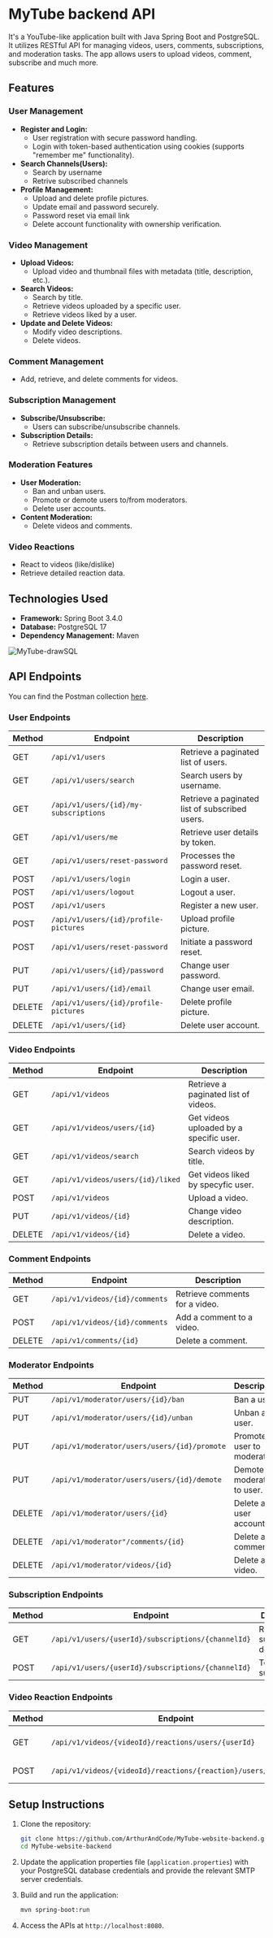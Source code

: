 # MyTube backend API

It's a YouTube-like application built with Java Spring Boot and PostgreSQL. It utilizes RESTful API for managing videos, users, comments, subscriptions, and moderation tasks. The app allows users to upload videos, comment, subscribe and much more.

## Features

### User Management
- **Register and Login:**
  - User registration with secure password handling.
  - Login with token-based authentication using cookies (supports "remember me" functionality).
- **Search Channels(Users):**
  - Search by username
  - Retrive subscribed channels 
- **Profile Management:**
  - Upload and delete profile pictures.
  - Update email and password securely.
  - Password reset via email link
  - Delete account functionality with ownership verification.

### Video Management
- **Upload Videos:**
  - Upload video and thumbnail files with metadata (title, description, etc.).
- **Search Videos:**
  - Search by title.
  - Retrieve videos uploaded by a specific user.
  - Retrieve videos liked by a user.
- **Update and Delete Videos:**
  - Modify video descriptions.
  - Delete videos.

### Comment Management
- Add, retrieve, and delete comments for videos.

### Subscription Management
- **Subscribe/Unsubscribe:**
  - Users can subscribe/unsubscribe channels.
- **Subscription Details:**
  - Retrieve subscription details between users and channels.

### Moderation Features
- **User Moderation:**
  - Ban and unban users.
  - Promote or demote users to/from moderators.
  - Delete user accounts.
- **Content Moderation:**
  - Delete videos and comments.

### Video Reactions
- React to videos (like/dislike)
- Retrieve detailed reaction data.

## Technologies Used
- **Framework:** Spring Boot 3.4.0
- **Database:** PostgreSQL 17
- **Dependency Management:** Maven

![MyTube-drawSQL](https://github.com/user-attachments/assets/f4c36451-6300-4ed9-a97b-e168f207f5b2)

## API Endpoints
You can find the Postman collection [here](https://github.com/ArthurAndCode/MyTube-website-backend/blob/main/documentation/MyTube.postman_collection.json).

### User Endpoints
| Method | Endpoint                          | Description                                  |
|--------|-----------------------------------|----------------------------------------------|
| GET    | `/api/v1/users`                        | Retrieve a paginated list of users.               |
| GET    | `/api/v1/users/search`                 | Search users by username.                         |
| GET    | `/api/v1/users/{id}/my-subscriptions`  | Retrieve a paginated list of subscribed users.    |
| GET    | `/api/v1/users/me`                     | Retrieve user details by token.                   |
| GET    | `/api/v1/users/reset-password`         | Processes the password reset.                     |
| POST   | `/api/v1/users/login`                  | Login a user.                                     |
| POST   | `/api/v1/users/logout`                 | Logout a user.                                    |
| POST   | `/api/v1/users`                        | Register a new user.                              |
| POST   | `/api/v1/users/{id}/profile-pictures`  | Upload profile picture.                           |
| POST   | `/api/v1/users/reset-password`         | Initiate a password reset.                        |
| PUT    | `/api/v1/users/{id}/password`          | Change user password.                             |
| PUT    | `/api/v1/users/{id}/email`             | Change user email.                                |
| DELETE | `/api/v1/users/{id}/profile-pictures`  | Delete profile picture.                           |
| DELETE | `/api/v1/users/{id}`                   | Delete user account.                              |

### Video Endpoints
| Method | Endpoint                          | Description                                  |
|--------|-----------------------------------|----------------------------------------------|
| GET    | `/api/v1/videos`                       | Retrieve a paginated list of videos.        |
| GET    | `/api/v1/videos/users/{id}`            | Get videos uploaded by a specific user.     |
| GET    | `/api/v1/videos/search`                | Search videos by title.                     |
| GET    | `/api/v1/videos/users/{id}/liked`      | Get videos liked by specyfic user.          |
| POST   | `/api/v1/videos`                       | Upload a video.                             |
| PUT    | `/api/v1/videos/{id}`                  | Change video description.                   |
| DELETE | `/api/v1/videos/{id}`                  | Delete a video.                             |

### Comment Endpoints
| Method | Endpoint                          | Description                                  |
|--------|-----------------------------------|----------------------------------------------|
| GET    | `/api/v1/videos/{id}/comments`    | Retrieve comments for a video.               |
| POST   | `/api/v1/videos/{id}/comments`    | Add a comment to a video.                    |
| DELETE | `/api/v1/comments/{id}`           | Delete a comment.                            |

### Moderator Endpoints
| Method | Endpoint                          | Description                                  |
|--------|-----------------------------------|----------------------------------------------|
| PUT    | `/api/v1/moderator/users/{id}/ban`              | Ban a user.                             |
| PUT    | `/api/v1/moderator/users/{id}/unban`            | Unban a user.                           |
| PUT    | `/api/v1/moderator/users/users/{id}/promote`    | Promote a user to moderator.            |
| PUT    | `/api/v1/moderator/users/users/{id}/demote`     | Demote a moderator to user.             |
| DELETE | `/api/v1/moderator/users/{id}`                  | Delete a user account.                  |
| DELETE | `/api/v1/moderator"/comments/{id}`              | Delete a comment.                       |
| DELETE | `/api/v1/moderator/videos/{id}`                 | Delete a video.                         |

### Subscription Endpoints
| Method | Endpoint                          | Description                                  |
|--------|-----------------------------------|----------------------------------------------|
| GET    | `/api/v1/users/{userId}/subscriptions/{channelId}` | Retrieve subscription details. |
| POST   | `/api/v1/users/{userId}/subscriptions/{channelId}` | Toggle subscription.           |

### Video Reaction Endpoints
| Method | Endpoint                          | Description                                  |
|--------|-----------------------------------|----------------------------------------------|
| GET    | `/api/v1/videos/{videoId}/reactions/users/{userId}` | Retrieve reaction details.   |
| POST   | `/api/v1/videos/{videoId}/reactions/{reaction}/users/{userId}` | React to a video. |

## Setup Instructions

1. Clone the repository:
   ```bash
   git clone https://github.com/ArthurAndCode/MyTube-website-backend.git
   cd MyTube-website-backend
   ```

2. Update the application properties file (`application.properties`) with your PostgreSQL database credentials and provide the relevant SMTP server credentials.

3. Build and run the application:
   ```bash
   mvn spring-boot:run
   ```

4. Access the APIs at `http://localhost:8080`.
